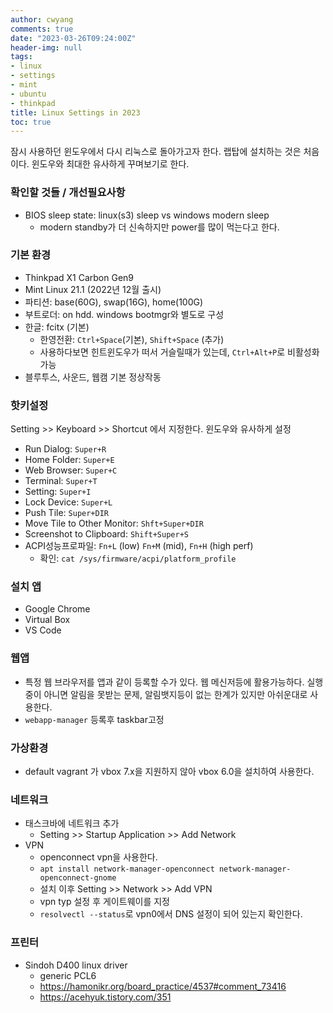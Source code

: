 ```yaml
---
author: cwyang
comments: true
date: "2023-03-26T09:24:00Z"
header-img: null
tags:
- linux
- settings
- mint
- ubuntu
- thinkpad
title: Linux Settings in 2023
toc: true
---
```

잠시 사용하던 윈도우에서 다시 리눅스로 돌아가고자 한다.
랩탑에 설치하는 것은 처음이다. 윈도우와 최대한 유사하게 꾸며보기로 한다.

### 확인할 것들 / 개선필요사항
* BIOS sleep state: linux(s3) sleep vs windows modern sleep
  - modern standby가 더 신속하지만 power를 많이 먹는다고 한다.

### 기본 환경
* Thinkpad X1 Carbon Gen9
* Mint Linux 21.1 (2022년 12월 출시)
* 파티션: base(60G), swap(16G), home(100G)
* 부트로더: on hdd. windows bootmgr와 별도로 구성
* 한글: fcitx (기본)
  - 한영전환: `Ctrl+Space`(기본), `Shift+Space` (추가)
  - 사용하다보면 힌트윈도우가 떠서 거슬릴때가 있는데, `Ctrl+Alt+P`로 비활성화 가능
* 블루투스, 사운드, 웹캠 기본 정상작동

### 핫키설정
Setting >> Keyboard >> Shortcut 에서 지정한다. 윈도우와 유사하게 설정
* Run Dialog: `Super+R`
* Home Folder: `Super+E`
* Web Browser: `Super+C`
* Terminal: `Super+T`
* Setting: `Super+I`
* Lock Device: `Super+L`
* Push Tile: `Super+DIR`
* Move Tile to Other Monitor: `Shft+Super+DIR`
* Screenshot to Clipboard: `Shift+Super+S`
* ACPI성능프로파일: `Fn+L` (low) `Fn+M` (mid), `Fn+H` (high perf)
  - 확인: `cat /sys/firmware/acpi/platform_profile`

### 설치 앱
* Google Chrome
* Virtual Box
* VS Code

### 웹앱
* 특정 웹 브라우저를 앱과 같이 등록할 수가 있다. 웹 메신저등에 활용가능하다.
  실행중이 아니면 알림을 못받는 문제, 알림뱃지등이 없는 한계가 있지만 아쉬운대로 사용한다.
* `webapp-manager` 등록후 taskbar고정

### 가상환경
* default vagrant 가 vbox 7.x을 지원하지 않아 vbox 6.0을 설치하여 사용한다.

### 네트워크
* 태스크바에 네트워크 추가
  - Setting >> Startup Application >> Add Network
* VPN
  - openconnect vpn을 사용한다.
  - `apt install network-manager-openconnect network-manager-openconnect-gnome`
  - 설치 이후 Setting >> Network >> Add VPN
  - vpn typ 설정 후 게이트웨이를 지정
  - `resolvectl --status`로 vpn0에서 DNS 설정이 되어 있는지 확인한다.

### 프린터
* Sindoh D400 linux driver
  - generic PCL6
  - https://hamonikr.org/board_practice/4537#comment_73416
  - https://acehyuk.tistory.com/351
